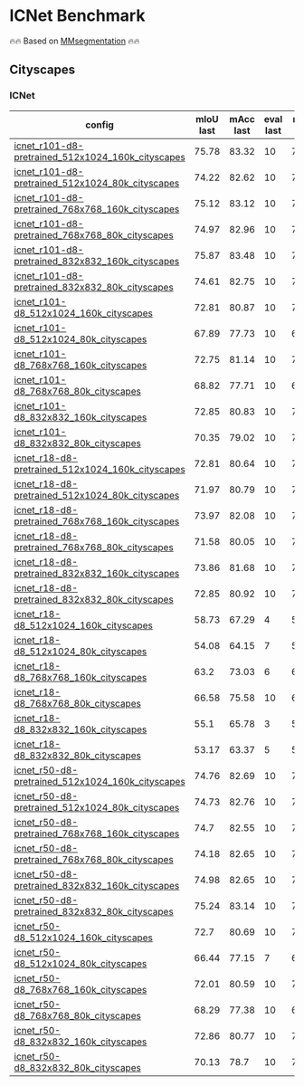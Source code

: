 # ICNet Benchmark

🔥🔥 Based on [MMsegmentation](https://github.com/open-mmlab/mmsegmentation) 🔥🔥

## Cityscapes

### ICNet

| config | mIoU last | mAcc last | eval last | mIoU best | mAcc best | eval best | download |
| ------ | --------- | --------- | --------- | --------- | --------- | --------- | -------- |
| [icnet_r101-d8-pretrained_512x1024_160k_cityscapes](https://github.com/Junjun2016/ICNet/blob/master/configs/icnet/icnet_r101-d8-pretrained_512x1024_160k_cityscapes.py) | 75.78 | 83.32 | 10 | 75.78 | 83.32 | 10 | [log](https://github.com/Junjun2016/ICNet/work_dirs/icnet_r101-d8-pretrained_512x1024_160k_cityscapes/20210830_190422.log) &#124; [20210827_041250.log.json](https://github.com/Junjun2016/ICNet/work_dirs/icnet_r101-d8-pretrained_512x1024_160k_cityscapes/20210830_190422.log.json) |
| [icnet_r101-d8-pretrained_512x1024_80k_cityscapes](https://github.com/Junjun2016/ICNet/blob/master/configs/icnet/icnet_r101-d8-pretrained_512x1024_80k_cityscapes.py) | 74.22 | 82.62 | 10 | 74.22 | 82.62 | 10 | [log](https://github.com/Junjun2016/ICNet/work_dirs/icnet_r101-d8-pretrained_512x1024_80k_cityscapes/20210830_161549.log) &#124; [20210827_041250.log.json](https://github.com/Junjun2016/ICNet/work_dirs/icnet_r101-d8-pretrained_512x1024_80k_cityscapes/20210830_161549.log.json) |
| [icnet_r101-d8-pretrained_768x768_160k_cityscapes](https://github.com/Junjun2016/ICNet/blob/master/configs/icnet/icnet_r101-d8-pretrained_768x768_160k_cityscapes.py) | 75.12 | 83.12 | 10 | 75.12 | 83.12 | 10 | [log](https://github.com/Junjun2016/ICNet/work_dirs/icnet_r101-d8-pretrained_768x768_160k_cityscapes/20210830_191000.log) &#124; [20210827_041250.log.json](https://github.com/Junjun2016/ICNet/work_dirs/icnet_r101-d8-pretrained_768x768_160k_cityscapes/20210830_191000.log.json) |
| [icnet_r101-d8-pretrained_768x768_80k_cityscapes](https://github.com/Junjun2016/ICNet/blob/master/configs/icnet/icnet_r101-d8-pretrained_768x768_80k_cityscapes.py) | 74.97 | 82.96 | 10 | 74.97 | 82.96 | 10 | [log](https://github.com/Junjun2016/ICNet/work_dirs/icnet_r101-d8-pretrained_768x768_80k_cityscapes/20210830_074407.log) &#124; [20210827_041250.log.json](https://github.com/Junjun2016/ICNet/work_dirs/icnet_r101-d8-pretrained_768x768_80k_cityscapes/20210830_074407.log.json) |
| [icnet_r101-d8-pretrained_832x832_160k_cityscapes](https://github.com/Junjun2016/ICNet/blob/master/configs/icnet/icnet_r101-d8-pretrained_832x832_160k_cityscapes.py) | 75.87 | 83.48 | 10 | 75.87 | 83.48 | 10 | [log](https://github.com/Junjun2016/ICNet/work_dirs/icnet_r101-d8-pretrained_832x832_160k_cityscapes/20210831_011339.log) &#124; [20210827_041250.log.json](https://github.com/Junjun2016/ICNet/work_dirs/icnet_r101-d8-pretrained_832x832_160k_cityscapes/20210831_011339.log.json) |
| [icnet_r101-d8-pretrained_832x832_80k_cityscapes](https://github.com/Junjun2016/ICNet/blob/master/configs/icnet/icnet_r101-d8-pretrained_832x832_80k_cityscapes.py) | 74.61 | 82.75 | 10 | 74.61 | 82.75 | 10 | [log](https://github.com/Junjun2016/ICNet/work_dirs/icnet_r101-d8-pretrained_832x832_80k_cityscapes/20210830_154026.log) &#124; [20210827_041250.log.json](https://github.com/Junjun2016/ICNet/work_dirs/icnet_r101-d8-pretrained_832x832_80k_cityscapes/20210830_154026.log.json) |
| [icnet_r101-d8_512x1024_160k_cityscapes](https://github.com/Junjun2016/ICNet/blob/master/configs/icnet/icnet_r101-d8_512x1024_160k_cityscapes.py) | 72.81 | 80.87 | 10 | 72.81 | 80.87 | 10 | [log](https://github.com/Junjun2016/ICNet/work_dirs/icnet_r101-d8_512x1024_160k_cityscapes/20210830_201607.log) &#124; [20210827_041250.log.json](https://github.com/Junjun2016/ICNet/work_dirs/icnet_r101-d8_512x1024_160k_cityscapes/20210830_201607.log.json) |
| [icnet_r101-d8_512x1024_80k_cityscapes](https://github.com/Junjun2016/ICNet/blob/master/configs/icnet/icnet_r101-d8_512x1024_80k_cityscapes.py) | 67.89 | 77.73 | 10 | 67.89 | 77.73 | 10 | [log](https://github.com/Junjun2016/ICNet/work_dirs/icnet_r101-d8_512x1024_80k_cityscapes/20210830_074520.log) &#124; [20210827_041250.log.json](https://github.com/Junjun2016/ICNet/work_dirs/icnet_r101-d8_512x1024_80k_cityscapes/20210830_074520.log.json) |
| [icnet_r101-d8_768x768_160k_cityscapes](https://github.com/Junjun2016/ICNet/blob/master/configs/icnet/icnet_r101-d8_768x768_160k_cityscapes.py) | 72.75 | 81.14 | 10 | 72.75 | 81.14 | 10 | [log](https://github.com/Junjun2016/ICNet/work_dirs/icnet_r101-d8_768x768_160k_cityscapes/20210830_235923.log) &#124; [20210827_041250.log.json](https://github.com/Junjun2016/ICNet/work_dirs/icnet_r101-d8_768x768_160k_cityscapes/20210830_235923.log.json) |
| [icnet_r101-d8_768x768_80k_cityscapes](https://github.com/Junjun2016/ICNet/blob/master/configs/icnet/icnet_r101-d8_768x768_80k_cityscapes.py) | 68.82 | 77.71 | 10 | 68.82 | 77.71 | 10 | [log](https://github.com/Junjun2016/ICNet/work_dirs/icnet_r101-d8_768x768_80k_cityscapes/20210830_121405.log) &#124; [20210827_041250.log.json](https://github.com/Junjun2016/ICNet/work_dirs/icnet_r101-d8_768x768_80k_cityscapes/20210830_121405.log.json) |
| [icnet_r101-d8_832x832_160k_cityscapes](https://github.com/Junjun2016/ICNet/blob/master/configs/icnet/icnet_r101-d8_832x832_160k_cityscapes.py) | 72.85 | 80.83 | 10 | 72.85 | 80.83 | 10 | [log](https://github.com/Junjun2016/ICNet/work_dirs/icnet_r101-d8_832x832_160k_cityscapes/20210830_181857.log) &#124; [20210827_041250.log.json](https://github.com/Junjun2016/ICNet/work_dirs/icnet_r101-d8_832x832_160k_cityscapes/20210830_181857.log.json) |
| [icnet_r101-d8_832x832_80k_cityscapes](https://github.com/Junjun2016/ICNet/blob/master/configs/icnet/icnet_r101-d8_832x832_80k_cityscapes.py) | 70.35 | 79.02 | 10 | 70.35 | 79.02 | 10 | [log](https://github.com/Junjun2016/ICNet/work_dirs/icnet_r101-d8_832x832_80k_cityscapes/20210830_074414.log) &#124; [20210827_041250.log.json](https://github.com/Junjun2016/ICNet/work_dirs/icnet_r101-d8_832x832_80k_cityscapes/20210830_074414.log.json) |
| [icnet_r18-d8-pretrained_512x1024_160k_cityscapes](https://github.com/Junjun2016/ICNet/blob/master/configs/icnet/icnet_r18-d8-pretrained_512x1024_160k_cityscapes.py) | 72.81 | 80.64 | 10 | 72.81 | 80.64 | 10 | [log](https://github.com/Junjun2016/ICNet/work_dirs/icnet_r18-d8-pretrained_512x1024_160k_cityscapes/20210831_233455.log) &#124; [20210827_041250.log.json](https://github.com/Junjun2016/ICNet/work_dirs/icnet_r18-d8-pretrained_512x1024_160k_cityscapes/20210831_233455.log.json) |
| [icnet_r18-d8-pretrained_512x1024_80k_cityscapes](https://github.com/Junjun2016/ICNet/blob/master/configs/icnet/icnet_r18-d8-pretrained_512x1024_80k_cityscapes.py) | 71.97 | 80.79 | 10 | 71.97 | 80.79 | 10 | [log](https://github.com/Junjun2016/ICNet/work_dirs/icnet_r18-d8-pretrained_512x1024_80k_cityscapes/20210901_000942.log) &#124; [20210827_041250.log.json](https://github.com/Junjun2016/ICNet/work_dirs/icnet_r18-d8-pretrained_512x1024_80k_cityscapes/20210901_000942.log.json) |
| [icnet_r18-d8-pretrained_768x768_160k_cityscapes](https://github.com/Junjun2016/ICNet/blob/master/configs/icnet/icnet_r18-d8-pretrained_768x768_160k_cityscapes.py) | 73.97 | 82.08 | 10 | 73.97 | 82.08 | 10 | [log](https://github.com/Junjun2016/ICNet/work_dirs/icnet_r18-d8-pretrained_768x768_160k_cityscapes/20210831_220239.log) &#124; [20210827_041250.log.json](https://github.com/Junjun2016/ICNet/work_dirs/icnet_r18-d8-pretrained_768x768_160k_cityscapes/20210831_220239.log.json) |
| [icnet_r18-d8-pretrained_768x768_80k_cityscapes](https://github.com/Junjun2016/ICNet/blob/master/configs/icnet/icnet_r18-d8-pretrained_768x768_80k_cityscapes.py) | 71.58 | 80.05 | 10 | 71.58 | 80.05 | 10 | [log](https://github.com/Junjun2016/ICNet/work_dirs/icnet_r18-d8-pretrained_768x768_80k_cityscapes/20210831_220837.log) &#124; [20210827_041250.log.json](https://github.com/Junjun2016/ICNet/work_dirs/icnet_r18-d8-pretrained_768x768_80k_cityscapes/20210831_220837.log.json) |
| [icnet_r18-d8-pretrained_832x832_160k_cityscapes](https://github.com/Junjun2016/ICNet/blob/master/configs/icnet/icnet_r18-d8-pretrained_832x832_160k_cityscapes.py) | 73.86 | 81.68 | 10 | 73.86 | 81.68 | 10 | [log](https://github.com/Junjun2016/ICNet/work_dirs/icnet_r18-d8-pretrained_832x832_160k_cityscapes/20210901_003956.log) &#124; [20210827_041250.log.json](https://github.com/Junjun2016/ICNet/work_dirs/icnet_r18-d8-pretrained_832x832_160k_cityscapes/20210901_003956.log.json) |
| [icnet_r18-d8-pretrained_832x832_80k_cityscapes](https://github.com/Junjun2016/ICNet/blob/master/configs/icnet/icnet_r18-d8-pretrained_832x832_80k_cityscapes.py) | 72.85 | 80.92 | 10 | 72.85 | 80.92 | 10 | [log](https://github.com/Junjun2016/ICNet/work_dirs/icnet_r18-d8-pretrained_832x832_80k_cityscapes/20210901_045041.log) &#124; [20210827_041250.log.json](https://github.com/Junjun2016/ICNet/work_dirs/icnet_r18-d8-pretrained_832x832_80k_cityscapes/20210901_045041.log.json) |
| [icnet_r18-d8_512x1024_160k_cityscapes](https://github.com/Junjun2016/ICNet/blob/master/configs/icnet/icnet_r18-d8_512x1024_160k_cityscapes.py) | 58.73 | 67.29 | 4 | 58.73 | 67.29 | 4 | [log](https://github.com/Junjun2016/ICNet/work_dirs/icnet_r18-d8_512x1024_160k_cityscapes/20210908_213338.log) &#124; [20210827_041250.log.json](https://github.com/Junjun2016/ICNet/work_dirs/icnet_r18-d8_512x1024_160k_cityscapes/20210908_213338.log.json) |
| [icnet_r18-d8_512x1024_80k_cityscapes](https://github.com/Junjun2016/ICNet/blob/master/configs/icnet/icnet_r18-d8_512x1024_80k_cityscapes.py) | 54.08 | 64.15 | 7 | 58.84 | 70.58 | 6 | [log](https://github.com/Junjun2016/ICNet/work_dirs/icnet_r18-d8_512x1024_80k_cityscapes/20210908_230749.log) &#124; [20210827_041250.log.json](https://github.com/Junjun2016/ICNet/work_dirs/icnet_r18-d8_512x1024_80k_cityscapes/20210908_230749.log.json) |
| [icnet_r18-d8_768x768_160k_cityscapes](https://github.com/Junjun2016/ICNet/blob/master/configs/icnet/icnet_r18-d8_768x768_160k_cityscapes.py) | 63.2 | 73.03 | 6 | 63.2 | 73.03 | 6 | [log](https://github.com/Junjun2016/ICNet/work_dirs/icnet_r18-d8_768x768_160k_cityscapes/20210908_203609.log) &#124; [20210827_041250.log.json](https://github.com/Junjun2016/ICNet/work_dirs/icnet_r18-d8_768x768_160k_cityscapes/20210908_203609.log.json) |
| [icnet_r18-d8_768x768_80k_cityscapes](https://github.com/Junjun2016/ICNet/blob/master/configs/icnet/icnet_r18-d8_768x768_80k_cityscapes.py) | 66.58 | 75.58 | 10 | 66.58 | 75.58 | 10 | [log](https://github.com/Junjun2016/ICNet/work_dirs/icnet_r18-d8_768x768_80k_cityscapes/20210830_223708.log) &#124; [20210827_041250.log.json](https://github.com/Junjun2016/ICNet/work_dirs/icnet_r18-d8_768x768_80k_cityscapes/20210830_223708.log.json) |
| [icnet_r18-d8_832x832_160k_cityscapes](https://github.com/Junjun2016/ICNet/blob/master/configs/icnet/icnet_r18-d8_832x832_160k_cityscapes.py) | 55.1 | 65.78 | 3 | 55.1 | 65.78 | 3 | [log](https://github.com/Junjun2016/ICNet/work_dirs/icnet_r18-d8_832x832_160k_cityscapes/20210908_213338.log) &#124; [20210827_041250.log.json](https://github.com/Junjun2016/ICNet/work_dirs/icnet_r18-d8_832x832_160k_cityscapes/20210908_213338.log.json) |
| [icnet_r18-d8_832x832_80k_cityscapes](https://github.com/Junjun2016/ICNet/blob/master/configs/icnet/icnet_r18-d8_832x832_80k_cityscapes.py) | 53.17 | 63.37 | 5 | 53.61 | 61.02 | 4 | [log](https://github.com/Junjun2016/ICNet/work_dirs/icnet_r18-d8_832x832_80k_cityscapes/20210908_230749.log) &#124; [20210827_041250.log.json](https://github.com/Junjun2016/ICNet/work_dirs/icnet_r18-d8_832x832_80k_cityscapes/20210908_230749.log.json) |
| [icnet_r50-d8-pretrained_512x1024_160k_cityscapes](https://github.com/Junjun2016/ICNet/blob/master/configs/icnet/icnet_r50-d8-pretrained_512x1024_160k_cityscapes.py) | 74.76 | 82.69 | 10 | 74.76 | 82.69 | 10 | [log](https://github.com/Junjun2016/ICNet/work_dirs/icnet_r50-d8-pretrained_512x1024_160k_cityscapes/20210829_234931.log) &#124; [20210827_041250.log.json](https://github.com/Junjun2016/ICNet/work_dirs/icnet_r50-d8-pretrained_512x1024_160k_cityscapes/20210829_234931.log.json) |
| [icnet_r50-d8-pretrained_512x1024_80k_cityscapes](https://github.com/Junjun2016/ICNet/blob/master/configs/icnet/icnet_r50-d8-pretrained_512x1024_80k_cityscapes.py) | 74.73 | 82.76 | 10 | 74.73 | 82.76 | 10 | [log](https://github.com/Junjun2016/ICNet/work_dirs/icnet_r50-d8-pretrained_512x1024_80k_cityscapes/20210827_131104.log) &#124; [20210827_041250.log.json](https://github.com/Junjun2016/ICNet/work_dirs/icnet_r50-d8-pretrained_512x1024_80k_cityscapes/20210827_131104.log.json) |
| [icnet_r50-d8-pretrained_768x768_160k_cityscapes](https://github.com/Junjun2016/ICNet/blob/master/configs/icnet/icnet_r50-d8-pretrained_768x768_160k_cityscapes.py) | 74.7 | 82.55 | 10 | 74.7 | 82.55 | 10 | [log](https://github.com/Junjun2016/ICNet/work_dirs/icnet_r50-d8-pretrained_768x768_160k_cityscapes/20210829_080416.log) &#124; [20210827_041250.log.json](https://github.com/Junjun2016/ICNet/work_dirs/icnet_r50-d8-pretrained_768x768_160k_cityscapes/20210829_080416.log.json) |
| [icnet_r50-d8-pretrained_768x768_80k_cityscapes](https://github.com/Junjun2016/ICNet/blob/master/configs/icnet/icnet_r50-d8-pretrained_768x768_80k_cityscapes.py) | 74.18 | 82.65 | 10 | 74.18 | 82.65 | 10 | [log](https://github.com/Junjun2016/ICNet/work_dirs/icnet_r50-d8-pretrained_768x768_80k_cityscapes/20210827_041259.log) &#124; [20210827_041250.log.json](https://github.com/Junjun2016/ICNet/work_dirs/icnet_r50-d8-pretrained_768x768_80k_cityscapes/20210827_041259.log.json) |
| [icnet_r50-d8-pretrained_832x832_160k_cityscapes](https://github.com/Junjun2016/ICNet/blob/master/configs/icnet/icnet_r50-d8-pretrained_832x832_160k_cityscapes.py) | 74.98 | 82.65 | 10 | 74.98 | 82.65 | 10 | [log](https://github.com/Junjun2016/ICNet/work_dirs/icnet_r50-d8-pretrained_832x832_160k_cityscapes/20210829_110832.log) &#124; [20210827_041250.log.json](https://github.com/Junjun2016/ICNet/work_dirs/icnet_r50-d8-pretrained_832x832_160k_cityscapes/20210829_110832.log.json) |
| [icnet_r50-d8-pretrained_832x832_80k_cityscapes](https://github.com/Junjun2016/ICNet/blob/master/configs/icnet/icnet_r50-d8-pretrained_832x832_80k_cityscapes.py) | 75.24 | 83.14 | 10 | 75.24 | 83.14 | 10 | [log](https://github.com/Junjun2016/ICNet/work_dirs/icnet_r50-d8-pretrained_832x832_80k_cityscapes/20210827_041259.log) &#124; [20210827_041250.log.json](https://github.com/Junjun2016/ICNet/work_dirs/icnet_r50-d8-pretrained_832x832_80k_cityscapes/20210827_041259.log.json) |
| [icnet_r50-d8_512x1024_160k_cityscapes](https://github.com/Junjun2016/ICNet/blob/master/configs/icnet/icnet_r50-d8_512x1024_160k_cityscapes.py) | 72.7 | 80.69 | 10 | 72.7 | 80.69 | 10 | [log](https://github.com/Junjun2016/ICNet/work_dirs/icnet_r50-d8_512x1024_160k_cityscapes/20210829_025738.log) &#124; [20210827_041250.log.json](https://github.com/Junjun2016/ICNet/work_dirs/icnet_r50-d8_512x1024_160k_cityscapes/20210829_025738.log.json) |
| [icnet_r50-d8_512x1024_80k_cityscapes](https://github.com/Junjun2016/ICNet/blob/master/configs/icnet/icnet_r50-d8_512x1024_80k_cityscapes.py) | 66.44 | 77.15 | 7 | 66.44 | 77.15 | 7 | [log](https://github.com/Junjun2016/ICNet/work_dirs/icnet_r50-d8_512x1024_80k_cityscapes/20210828_144208.log) &#124; [20210827_041250.log.json](https://github.com/Junjun2016/ICNet/work_dirs/icnet_r50-d8_512x1024_80k_cityscapes/20210828_144208.log.json) |
| [icnet_r50-d8_768x768_160k_cityscapes](https://github.com/Junjun2016/ICNet/blob/master/configs/icnet/icnet_r50-d8_768x768_160k_cityscapes.py) | 72.01 | 80.59 | 10 | 72.01 | 80.59 | 10 | [log](https://github.com/Junjun2016/ICNet/work_dirs/icnet_r50-d8_768x768_160k_cityscapes/20210829_070234.log) &#124; [20210827_041250.log.json](https://github.com/Junjun2016/ICNet/work_dirs/icnet_r50-d8_768x768_160k_cityscapes/20210829_070234.log.json) |
| [icnet_r50-d8_768x768_80k_cityscapes](https://github.com/Junjun2016/ICNet/blob/master/configs/icnet/icnet_r50-d8_768x768_80k_cityscapes.py) | 68.29 | 77.38 | 10 | 68.29 | 77.38 | 10 | [log](https://github.com/Junjun2016/ICNet/work_dirs/icnet_r50-d8_768x768_80k_cityscapes/20210827_041250.log) &#124; [20210827_041250.log.json](https://github.com/Junjun2016/ICNet/work_dirs/icnet_r50-d8_768x768_80k_cityscapes/20210827_041250.log.json) |
| [icnet_r50-d8_832x832_160k_cityscapes](https://github.com/Junjun2016/ICNet/blob/master/configs/icnet/icnet_r50-d8_832x832_160k_cityscapes.py) | 72.86 | 80.77 | 10 | 72.86 | 80.77 | 10 | [log](https://github.com/Junjun2016/ICNet/work_dirs/icnet_r50-d8_832x832_160k_cityscapes/20210829_222603.log) &#124; [20210827_041250.log.json](https://github.com/Junjun2016/ICNet/work_dirs/icnet_r50-d8_832x832_160k_cityscapes/20210829_222603.log.json) |
| [icnet_r50-d8_832x832_80k_cityscapes](https://github.com/Junjun2016/ICNet/blob/master/configs/icnet/icnet_r50-d8_832x832_80k_cityscapes.py) | 70.13 | 78.7 | 10 | 70.13 | 78.7 | 10 | [log](https://github.com/Junjun2016/ICNet/work_dirs/icnet_r50-d8_832x832_80k_cityscapes/20210827_041250.log) &#124; [20210827_041250.log.json](https://github.com/Junjun2016/ICNet/work_dirs/icnet_r50-d8_832x832_80k_cityscapes/20210827_041250.log.json) |

